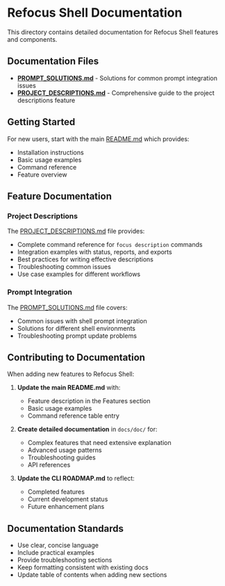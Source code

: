 # Refocus Shell Documentation

This directory contains detailed documentation for Refocus Shell features and components.

## Documentation Files

- **[PROMPT_SOLUTIONS.md](doc/PROMPT_SOLUTIONS.md)** - Solutions for common prompt integration issues
- **[PROJECT_DESCRIPTIONS.md](doc/PROJECT_DESCRIPTIONS.md)** - Comprehensive guide to the project descriptions feature

## Getting Started

For new users, start with the main [README.md](../README.md) which provides:
- Installation instructions
- Basic usage examples
- Command reference
- Feature overview

## Feature Documentation

### Project Descriptions

The [PROJECT_DESCRIPTIONS.md](doc/PROJECT_DESCRIPTIONS.md) file provides:
- Complete command reference for `focus description` commands
- Integration examples with status, reports, and exports
- Best practices for writing effective descriptions
- Troubleshooting common issues
- Use case examples for different workflows

### Prompt Integration

The [PROMPT_SOLUTIONS.md](doc/PROMPT_SOLUTIONS.md) file covers:
- Common issues with shell prompt integration
- Solutions for different shell environments
- Troubleshooting prompt update problems

## Contributing to Documentation

When adding new features to Refocus Shell:

1. **Update the main README.md** with:
   - Feature description in the Features section
   - Basic usage examples
   - Command reference table entry

2. **Create detailed documentation** in `docs/doc/` for:
   - Complex features that need extensive explanation
   - Advanced usage patterns
   - Troubleshooting guides
   - API references

3. **Update the CLI ROADMAP.md** to reflect:
   - Completed features
   - Current development status
   - Future enhancement plans

## Documentation Standards

- Use clear, concise language
- Include practical examples
- Provide troubleshooting sections
- Keep formatting consistent with existing docs
- Update table of contents when adding new sections
